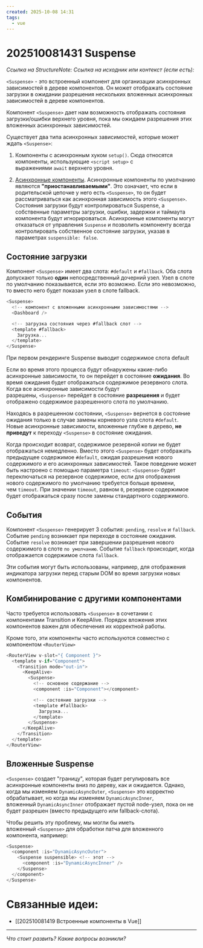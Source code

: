 ```yaml
---
created: 2025-10-08 14:31
tags:
  - vue
---
```

# 202510081431 Suspense

*Ссылка на StructureNote:*
*Ссылка на исходник или контекст (если есть):* 

`<Suspense>` - это встроенный компонент для организации асинхронных зависимостей в дереве компонентов. Он может отображать состояние загрузки в ожидании разрешения нескольких вложенных асинхронных зависимостей в дереве компонентов.

Компонент `<Suspense>` дает нам возможность отображать состояния загрузки/ошибки верхнего уровня, пока мы ожидаем разрешения этих вложенных асинхронных зависимостей.

Существует два типа асинхронных зависимостей, которые может ждать `<Suspense>`:

1. Компоненты с асинхронным хуком `setup()`. Сюда относятся компоненты, использующие `<script setup>` с выражениями `await` верхнего уровня.
    
2. [Асинхронные компоненты](https://ru.vuejs.org/guide/components/async.html).
Асинхронные компоненты по умолчанию являются **"приостанавливаемыми"**. Это означает, что если в родительской цепочке у него есть `<Suspense>`, то он будет рассматриваться как асинхронная зависимость этого `<Suspense>`. Состояния загрузки будут контролироваться Suspense, а собственные параметры загрузки, ошибки, задержки и таймаута компонента будут игнорироваться.
Асинхронные компоненты могут отказаться от управления `Suspense` и позволить компоненту всегда контролировать собственное состояние загрузки, указав в параметрах `suspensible: false`.

## Состояние загрузки[​](https://ru.vuejs.org/guide/built-ins/suspense.html#loading-state)

Компонент `<Suspense>` имеет два слота: `#default` и `#fallback`. Оба слота допускают только **один** непосредственный дочерний узел. Узел в слоте по умолчанию показывается, если это возможно. Если это невозможно, то вместо него будет показан узел в слоте fallback.

```js
<Suspense>
  <!-- компонент с вложенными асинхронными зависимостями -->
  <Dashboard />

  <!-- загрузка состояния через #fallback слот -->
  <template #fallback>
    Загрузка...
  </template>
</Suspense>
```

При первом рендеринге Suspense выводит содержимое слота default

Если во время этого процесса будут обнаружены какие-либо асинхронные зависимости, то он перейдет в состояние **ожидания**. Во время ожидания будет отображаться содержимое резервного слота. Когда все асинхронные зависимости будут разрешены, `<Suspense>` перейдет в состояние **разрешения** и будет отображено содержимое разрешенного слота по умолчанию.

Находясь в разрешенном состоянии, `<Suspense>` вернется в состояние ожидания только в случае замены корневого узла слота `#default`. Новые асинхронные зависимости, вложенные глубже в дерево, **не приведут** к переходу `<Suspense>` в состояние ожидания.

Когда происходит возврат, содержимое резервной копии не будет отображаться немедленно. Вместо этого `<Suspense>` будет отображать предыдущее содержимое `#default`, ожидая разрешения нового содержимого и его асинхронных зависимостей. Такое поведение может быть настроено с помощью параметра `timeout`: `<Suspense>` будет переключаться на резервное содержимое, если для отображения нового содержимого по умолчанию требуется больше времени, чем `timeout`. При значении `timeout`, равном `0`, резервное содержимое будет отображаться сразу после замены стандартного содержимого.

## События[​](https://ru.vuejs.org/guide/built-ins/suspense.html#events)

Компонент `<Suspense>` генерирует 3 события: `pending`, `resolve` и `fallback`. Событие `pending` возникает при переходе в состояние ожидания. Событие `resolve` возникает при завершении разрешения нового содержимого в слоте `по умолчанию`. Событие `fallback` происходит, когда отображается содержимое слота `fallback`.

Эти события могут быть использованы, например, для отображения индикатора загрузки перед старым DOM во время загрузки новых компонентов.

## Комбинирование с другими компонентами

Часто требуется использовать `<Suspense>` в сочетании с компонентами Transition и KeepAlive. Порядок вложения этих компонентов важен для обеспечения их корректной работы.

Кроме того, эти компоненты часто используются совместно с компонентом `<RouterView>` 

```js
<RouterView v-slot="{ Component }">
  <template v-if="Component">
    <Transition mode="out-in">
      <KeepAlive>
        <Suspense>
          <!-- основное содержание -->
          <component :is="Component"></component>

          <!-- состояние загрузки -->
          <template #fallback>
            Загрузка...
          </template>
        </Suspense>
      </KeepAlive>
    </Transition>
  </template>
</RouterView>
```

## Вложенные Suspense

`<Suspense>` создает "границу", которая будет регулировать все асинхронные компоненты вниз по дереву, как и ожидается. Однако, когда мы изменяем `DynamicAsyncOuter`, `<Suspense>` это корректно обрабатывает, но когда мы изменяем `DynamicAsyncInner`, вложенный `DynamicAsyncInner` отображает пустой node-узел, пока он не будет разрешен (вместо предыдущего или fallback-слота).

Чтобы решить эту проблему, мы могли бы иметь вложенный `<Suspense>` для обработки патча для вложенного компонента, например:

```js
<Suspense>
  <component :is="DynamicAsyncOuter">
    <Suspense suspensible> <!-- этот -->
      <component :is="DynamicAsyncInner" />
    </Suspense>
  </component>
</Suspense>
```

# Связанные идеи:

* [[202510081419 Встроенные компоненты в  Vue]]
---

*Что стоит развить? Какие вопросы возникли?*
